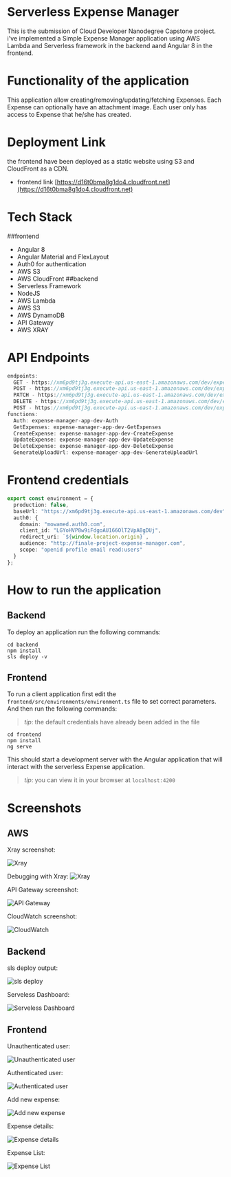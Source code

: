 # Serverless Expense Manager

This is the submission of Cloud Developer Nanodegree Capstone project. i've implemented a Simple Expense Manager application using AWS Lambda and Serverless framework in the backend aand Angular 8 in the frontend.

# Functionality of the application

This application allow creating/removing/updating/fetching Expenses. Each Expense can optionally have an attachment image. Each user only has access to Expense that he/she has created.

# Deployment Link

the frontend have been deployed as a static website using S3 and CloudFront as a CDN.
- frontend link [https://d16t0bma8g1do4.cloudfront.net](https://d16t0bma8g1do4.cloudfront.net)

# Tech Stack
##frontend
- Angular 8
- Angular Material and FlexLayout
- Auth0 for authentication
- AWS S3
- AWS CloudFront
##backend
- Serverless Framework
- NodeJS
- AWS Lambda
- AWS S3
- AWS DynamoDB
- API Gateway
- AWS XRAY

# API Endpoints
```ts
endpoints:
  GET - https://xm6pd9tj3g.execute-api.us-east-1.amazonaws.com/dev/expenses
  POST - https://xm6pd9tj3g.execute-api.us-east-1.amazonaws.com/dev/expenses
  PATCH - https://xm6pd9tj3g.execute-api.us-east-1.amazonaws.com/dev/expenses/{expenseId}
  DELETE - https://xm6pd9tj3g.execute-api.us-east-1.amazonaws.com/dev/expenses/{expenseId}
  POST - https://xm6pd9tj3g.execute-api.us-east-1.amazonaws.com/dev/expenses/{expenseId}/image
functions:
  Auth: expense-manager-app-dev-Auth
  GetExpenses: expense-manager-app-dev-GetExpenses
  CreateExpense: expense-manager-app-dev-CreateExpense
  UpdateExpense: expense-manager-app-dev-UpdateExpense
  DeleteExpense: expense-manager-app-dev-DeleteExpense
  GenerateUploadUrl: expense-manager-app-dev-GenerateUploadUrl
  ```
# Frontend credentials
```ts
export const environment = {
  production: false,
  baseUrl: "https://xm6pd9tj3g.execute-api.us-east-1.amazonaws.com/dev",
  auth0: {
    domain: "mowamed.auth0.com",
    client_id: "LGYoHVP8w9iFdgoAU166OlT2VpA8gDUj",
    redirect_uri: `${window.location.origin}`,
    audience: "http://finale-project-expense-manager.com",
    scope: "openid profile email read:users"
  }
};
```





# How to run the application

## Backend

To deploy an application run the following commands:

```
cd backend
npm install
sls deploy -v
```

## Frontend

To run a client application first edit the `frontend/src/environments/environment.ts` file to set correct parameters. And then run the following commands:
>_tip_: the default credentials have already been added in the file

```
cd frontend
npm install
ng serve
```

This should start a development server with the Angular application that will interact with the serverless Expense application.
>_tip_: you can view it in your browser at `localhost:4200`

# Screenshots

## AWS
Xray screenshot:

![Xray](images/xray.png?raw=true "Xray")

Debugging with Xray:
![Xray](images/xray-service-map.png?raw=true "Xray")

API Gateway screenshot:

![API Gateway](images/api-gateway.png?raw=true "API Gateway")

CloudWatch screenshot:

![CloudWatch](images/cloudwatch.png?raw=true "CloudWatch")

## Backend

sls deploy output:

![sls deploy](images/sls-deploy.png?raw=true "sls deploy")

Serveless Dashboard:

![Serveless Dashboard](images/serverless-dashboard.png?raw=true "Serveless Dashboard")

## Frontend
Unauthenticated user:

![Unauthenticated user](images/frontend-1.png?raw=true "Unauthenticated user")

Authenticated user:

![Authenticated user](images/frontend-2.png?raw=true "Authenticated user")

Add new expense:

![Add new expense](images/frontend-3.png?raw=true "Add new expense")

Expense details:

![Expense details](images/frontend-4.png?raw=true "Expense details")

Expense List:

![Expense List](images/frontend-5.png?raw=true "Expense List")






